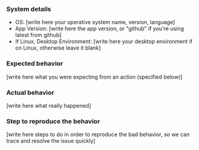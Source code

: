 ### System details

* OS: [write here your operative system name, version, language]
* App Version: [write here the app version, or "github" if you're using latest from github]
* If Linux, Desktop Environment: [write here your desktop environment if on Linux, otherwise leave it blank]

### Expected behavior

[write here what you were expecting from an action (specified below)]

### Actual behavior

[write here what really happened]

### Step to reproduce the behavior

[write here steps to do in order to reproduce the bad behavior, so we can trace and resolve the issue quickly]
